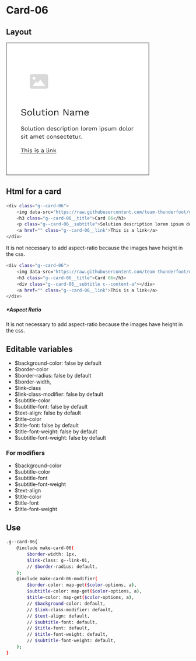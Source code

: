 # Card-06

## Layout

![alt text][card-06]

[card-06]: /src/img/global-components/card/card-06.png

## Html for a card

```sh
<div class="g--card-06">
    <img data-src="https://raw.githubusercontent.com/team-thunderfoot/ui/main/src/img/global-components/card/card-img-placeholder.png" src="/src/img/global-components/placeholder.jpg" alt="alt text" class="g--card-06__media g--lazy-01">
    <h3 class="g--card-06__title">Card 06</h3>
    <p class="g--card-06__subtitle">Solution description lorem ipsum dolor sit amet consectetur.</p>
    <a href="" class="g--card-06__link">This is a link</a>
</div>
```

It is not necessary to add aspect-ratio because the images have height in the css.
```sh
<div class="g--card-06">
    <img data-src="https://raw.githubusercontent.com/team-thunderfoot/ui/main/src/img/global-components/card/card-img-placeholder.png" src="/src/img/global-components/placeholder.jpg" alt="alt text" class="g--card-06__media g--lazy-01">
    <h3 class="g--card-06__title">Card 06</h3>
    <div class="g--card-06__subtitle c--content-a"></div>
    <a href="" class="g--card-06__link">This is a link</a>
</div>
```

##### \*Aspect Ratio

It is not necessary to add aspect-ratio because the images have height in the css.

## Editable variables

- $background-color: false by default
- $border-color
- $border-radius: false by default
- $border-width,
- $link-class
- $link-class-modifier: false by default
- $subtitle-color
- $subtitle-font: false by default
- $text-align: false by default
- $title-color
- $title-font: false by default
- $title-font-weight: false by default
- $subtitle-font-weight: false by default

### For modifiers

- $background-color
- $subtitle-color
- $subtitle-font
- $subtitle-font-weight
- $text-align
- $title-color
- $title-font
- $title-font-weight

## Use

```sh
.g--card-06{
    @include make-card-06(
        $border-width: 1px,
        $link-class: g--link-01,
        // $border-radius: default,
    );
    @include make-card-06-modifier(
        $border-color: map-get($color-options, a),
        $subtitle-color: map-get($color-options, a),
        $title-color: map-get($color-options, a),
        // $background-color: default,
        // $link-class-modifier: default,
        // $text-align: default,
        // $subtitle-font: default,
        // $title-font: default,
        // $title-font-weight: default,
        // $subtitle-font-weight: default,
    );
}
```
